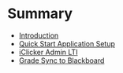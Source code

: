 # Summary

* [Introduction](README.md)
* [Quick Start Application Setup](getting-started.md)
* [iClicker Admin LTI](lti.md)
* [Grade Sync to Blackboard](grade-sync.md)

